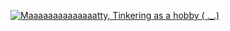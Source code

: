 [![Maaaaaaaaaaaaaatty, Tinkering as a hobby ( ._.)](https://pimp-my-readme-next.vercel.app/api/wavy-banner?subtitle=Tinkering%20as%20a%20hobby%20%28%20._.%29&title=Maaaaaaaaaaaaaatty)](https://pimp-my-readme-next.vercel.app)
